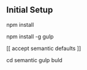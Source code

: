 ## Initial Setup

npm install

npm install -g gulp

[[ accept semantic defaults ]]

cd semantic
gulp buld

